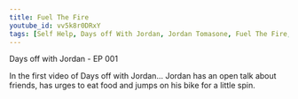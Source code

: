 ```yaml
---
title: Fuel The Fire
youtube_id: vv5k8r0DRxY
tags: [Self Help, Days off With Jordan, Jordan Tomasone, Fuel The Fire, Bulding a Better Self, sault ste marie, ontario, canada]
---
```

Days off with Jordan - EP 001

In the first video of Days off with Jordan...
Jordan has an open talk about friends, has urges to eat food and jumps on his bike for a little spin.

